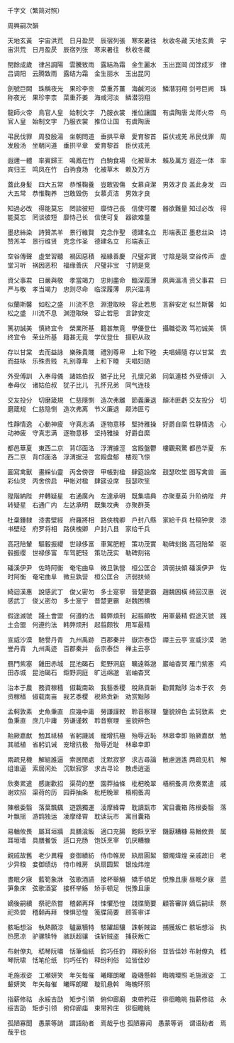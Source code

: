 千字文（繁简对照）

周興嗣次韻

天地玄黃　宇宙洪荒　日月盈昃　辰宿列張　寒來暑往　秋收冬藏
天地玄黄　宇宙洪荒　日月盈昃　辰宿列张　寒来暑往　秋收冬藏

閏餘成歲　律呂調陽　雲騰致雨　露結為霜　金生麗水　玉出崑岡
闰馀成岁　律吕调阳　云腾致雨　露结为霜　金生丽水　玉出昆冈

劍號巨闕　珠稱夜光　果珍李柰　菜重芥薑　海鹹河淡　鱗潛羽翔
剑号巨阙　珠称夜光　果珍李柰　菜重芥姜　海咸河淡　鳞潜羽翔

龍師火帝　鳥官人皇　始制文字　乃服衣裳　推位讓國　有虞陶唐
龙师火帝　鸟官人皇　始制文字　乃服衣裳　推位让国　有虞陶唐

弔民伐罪　周發殷湯　坐朝問道　垂拱平章　愛育黎首　臣伏戎羌
吊民伐罪　周发殷汤　坐朝问道　垂拱平章　爱育黎首　臣伏戎羌

遐邇一體　率賓歸王　鳴鳳在竹　白駒食場　化被草木　賴及萬方
遐迩一体　率宾归王　鸣凤在竹　白驹食场　化被草木　赖及万方

蓋此身髪　四大五常　恭惟鞠養　豈敢毀傷　女慕貞潔　男效才良
盖此身发　四大五常　恭惟鞠养　岂敢毁伤　女慕贞洁　男效才良

知過必改　得能莫忘　罔談彼短　靡恃己長　信使可覆　器欲難量
知过必改　得能莫忘　罔谈彼短　靡恃己长　信使可复　器欲难量

墨悲絲染　詩贊羔羊　景行維賢　克念作聖　德建名立　形端表正
墨悲丝染　诗赞羔羊　景行维贤　克念作圣　德建名立　形端表正

空谷傳聲　虛堂習聽　禍因惡積　福緣善慶　尺璧非寶　寸陰是競
空谷传声　虚堂习听　祸因恶积　福缘善庆　尺璧非宝　寸阴是竞

資父事君　曰嚴與敬　孝當竭力　忠則盡命　臨深履薄　夙興溫凊
资父事君　曰严与敬　孝当竭力　忠则尽命　临深履薄　夙兴温凊

似蘭斯馨　如松之盛　川流不息　淵澄取映　容止若思　言辭安定
似兰斯馨　如松之盛　川流不息　渊澄取映　容止若思　言辞安定

篤初誠美　慎終宜令　榮業所基　籍甚無竟　學優登仕　攝職從政
笃初诚美　慎终宜令　荣业所基　籍甚无竟　学优登仕　摄职从政

存以甘棠　去而益詠　樂殊貴賤　禮別尊卑　上和下睦　夫唱婦隨
存以甘棠　去而益咏　乐殊贵贱　礼别尊卑　上和下睦　夫唱妇随

外受傅訓　入奉母儀　諸姑伯叔　猶子比兒　孔懷兄弟　同氣連枝
外受傅训　入奉母仪　诸姑伯叔　犹子比儿　孔怀兄弟　同气连枝

交友投分　切磨箴規　仁慈隱惻　造次弗離　節義廉退　顛沛匪虧
交友投分　切磨箴规　仁慈隐恻　造次弗离　节义廉退　颠沛匪亏

性靜情逸　心動神疲　守真志滿　逐物意移　堅持雅操　好爵自縻
性静情逸　心动神疲　守真志满　逐物意移　坚持雅操　好爵自縻

都邑華夏　東西二京　背邙面洛　浮渭據涇　宮殿盤鬱　樓觀飛驚
都邑华夏　东西二京　背邙面洛　浮渭据泾　宫殿盘郁　楼观飞惊

圖寫禽獸　畫綵仙靈　丙舍傍啓　甲帳對楹　肆筵設席　鼓瑟吹笙
图写禽兽　画彩仙灵　丙舍傍启　甲帐对楹　肆筵设席　鼓瑟吹笙

陞階納陛　弁轉疑星　右通廣內　左達承明　既集墳典　亦聚羣英
升阶纳陛　弁转疑星　右通广内　左达承明　既集坟典　亦聚群英

杜稾鍾隸　漆書壁經　府羅將相　路俠槐卿　戶封八縣　家給千兵
杜稿钟隶　漆书壁经　府罗将相　路侠槐卿　户封八县　家给千兵

高冠陪輦　驅轂振纓　世祿侈富　車駕肥輕　策功茂實　勒碑刻銘
高冠陪辇　驱毂振缨　世禄侈富　车驾肥轻　策功茂实　勒碑刻铭

磻溪伊尹　佐時阿衡　奄宅曲阜　微旦孰營　桓公匡合　濟弱扶傾
磻溪伊尹　佐时阿衡　奄宅曲阜　微旦孰营　桓公匡合　济弱扶倾

綺迴漢惠　說感武丁　俊乂密勿　多士寔寧　晉楚更霸　趙魏困橫
绮回汉惠　说感武丁　俊乂密勿　多士寔宁　晋楚更霸　赵魏困横

假途滅虢　踐土會盟　何遵約法　韓弊煩刑　起翦頗牧　用軍最精
假途灭虢　践土会盟　何遵约法　韩弊烦刑　起翦颇牧　用军最精

宣威沙漠　馳譽丹青　九州禹跡　百郡秦并　嶽宗泰岱　禪主云亭
宣威沙漠　驰誉丹青　九州禹迹　百郡秦并　岳宗泰岱　禅主云亭

鴈門紫塞　雞田赤城　昆池碣石　鉅野洞庭　曠遠緜邈　巖岫杳冥
雁门紫塞　鸡田赤城　昆池碣石　鉅野洞庭　旷远绵邈　岩岫杳冥

治本于農　務資稼穡　俶載南畝　我藝黍稷　稅熟貢新　勸賞黜陟
治本于农　务资稼穑　俶载南亩　我艺黍稷　税熟贡新　劝赏黜陟

孟軻敦素　史魚秉直　庶幾中庸　勞謙謹敕　聆音察理　鑒貌辨色
孟轲敦素　史鱼秉直　庶几中庸　劳谦谨敕　聆音察理　鉴貌辨色

貽厥嘉猷　勉其祗植　省躬譏誡　寵增抗極　殆辱近恥　林皋幸即
贻厥嘉猷　勉其祗植　省躬讥诫　宠增抗极　殆辱近耻　林皋幸即

兩疏見機　解組誰逼　索居閒處　沈默寂寥　求古尋論　散慮逍遙
两疏见机　解组谁逼　索居闲处　沉默寂寥　求古寻论　散虑逍遥

欣奏累遣　慼謝歡招　渠荷的歷　園莽抽條　枇杷晚翠　梧桐蚤凋
欣奏累遣　戚谢欢招　渠荷的历　园莽抽条　枇杷晚翠　梧桐蚤凋

陳根委翳　落葉飄颻　遊鵾獨運　淩摩絳霄　耽讀翫市　寓目囊箱
陈根委翳　落叶飘摇　游鹍独运　凌摩绛霄　耽读玩市　寓目囊箱

易輶攸畏　屬耳垣牆　具膳湌飯　適口充腸　飽飫烹宰　饑厭糟糠
易輶攸畏　属耳垣墙　具膳餐饭　适口充肠　饱饫烹宰　饥厌糟糠

親戚故舊　老少異糧　妾御績紡　侍巾帷房　紈扇圓絜　銀燭煒煌
亲戚故旧　老少异粮　妾御绩纺　侍巾帷房　纨扇圆絜　银烛炜煌

晝眠夕寐　藍筍象牀　弦歌酒讌　接杯舉觴　矯手頓足　悅豫且康
昼眠夕寐　蓝笋象床　弦歌酒宴　接杯举觞　矫手顿足　悦豫且康

嫡後嗣續　祭祀烝嘗　稽顙再拜　悚懼恐惶　牋牒簡要　顧答審詳
嫡后嗣续　祭祀烝尝　稽颡再拜　悚惧恐惶　笺牒简要　顾答审详

骸垢想浴　執熱願涼　驢驘犢特　駭躍超驤　誅斬賊盜　捕獲叛亡
骸垢想浴　执热愿凉　驴骡犊特　骇跃超骧　诛斩贼盗　捕获叛亡

布射僚丸　嵇琴阮嘯　恬筆倫紙　鈞巧任釣　釋紛利俗　並皆佳妙
布射僚丸　嵇琴阮啸　恬笔伦纸　钧巧任钓　释纷利俗　竝皆佳妙

毛施淑姿　工嚬妍笑　年矢每催　曦暉朗曜　璇璣懸斡　晦魄環照
毛施淑姿　工颦妍笑　年矢每催　曦晖朗曜　璇玑悬斡　晦魄环照

指薪修祜　永綏吉劭　矩步引領　俯仰廊廟　束帶矜莊　徘徊瞻眺
指薪修祜　永绥吉劭　矩步引领　俯仰廊庙　束带矜庄　徘徊瞻眺

孤陋寡聞　愚蒙等誚　謂語助者　焉哉乎也
孤陋寡闻　愚蒙等诮　谓语助者　焉哉乎也
